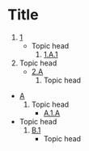 # Title

1. [1](topic-1.md)
    * Topic head
        1.  [1.A.1](topic-1-a-1.md)
2. Topic head
    * [2.A](topic-2-a.md)
        1.  Topic head
* [A](topic-a.md)
    1.  Topic head
        * [A.1.A](topic-a-1-a.md)
* Topic head
    1. [B.1](topic-b-1.md)
        * Topic head